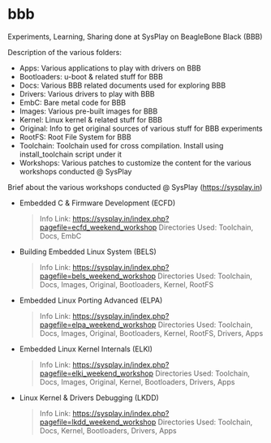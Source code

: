 # bbb
Experiments, Learning, Sharing done at SysPlay on BeagleBone Black (BBB)

Description of the various folders:

+ Apps: Various applications to play with drivers on BBB
+ Bootloaders: u-boot & related stuff for BBB
+ Docs: Various BBB related documents used for exploring BBB
+ Drivers: Various drivers to play with BBB
+ EmbC: Bare metal code for BBB
+ Images: Various pre-built images for BBB
+ Kernel: Linux kernel & related stuff for BBB
+ Original: Info to get original sources of various stuff for BBB experiments
+ RootFS: Root File System for BBB
+ Toolchain: Toolchain used for cross compilation. Install using install_toolchain script under it
+ Workshops: Various patches to customize the content for the various workshops conducted @ SysPlay

Brief about the various workshops conducted @ SysPlay (https://sysplay.in)

+ Embedded C & Firmware Development (ECFD)
	> Info Link: https://sysplay.in/index.php?pagefile=ecfd_weekend_workshop
	> Directories Used: Toolchain, Docs, EmbC

+ Building Embedded Linux System (BELS)
	> Info Link: https://sysplay.in/index.php?pagefile=bels_weekend_workshop
	> Directories Used: Toolchain, Docs, Images, Original, Bootloaders, Kernel, RootFS

+ Embedded Linux Porting Advanced (ELPA)
	> Info Link: https://sysplay.in/index.php?pagefile=elpa_weekend_workshop
	> Directories Used: Toolchain, Docs, Images, Original, Bootloaders, Kernel, RootFS, Drivers, Apps

+ Embedded Linux Kernel Internals (ELKI)
	> Info Link: https://sysplay.in/index.php?pagefile=elki_weekend_workshop
	> Directories Used: Toolchain, Docs, Images, Original, Kernel, Bootloaders, Drivers, Apps

+ Linux Kernel & Drivers Debugging (LKDD)
	> Info Link: https://sysplay.in/index.php?pagefile=lkdd_weekend_workshop
	> Directories Used: Toolchain, Docs, Kernel, Bootloaders, Drivers, Apps
